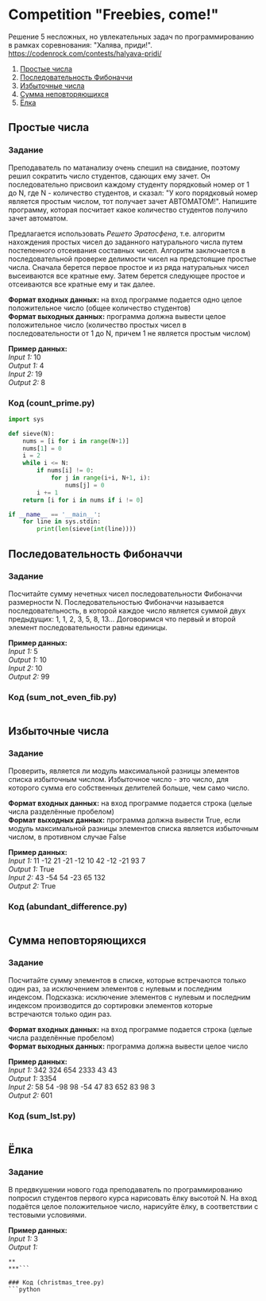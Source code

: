 # Competition "Freebies, come!"
Решение 5 несложных, но увлекательных задач по программированию в рамках соревнования: "Халява, приди!".  
<https://codenrock.com/contests/halyava-pridi/>  

1. [Простые числа](#простые-числа)
2. [Последовательность Фибоначчи](#последовательность-фибоначчи)
3. [Избыточные числа](#избыточные-числа)
4. [Сумма неповторяющихся](#сумма-неповторяющихся)
5. [Ёлка](#ёлка)

## Простые числа
### Задание
Преподаватель по матанализу очень спешил на свидание, поэтому решил сократить число студентов, сдающих ему зачет. Он последовательно присвоил каждому студенту порядковый номер от 1 до N, где N - количество студентов, и сказал: "У кого порядковый номер является простым числом, тот получает зачет АВТОМАТОМ!". Напишите программу, которая посчитает какое количество студентов получило зачет автоматом.  

Предлагается использовать *Решето Эратосфена*, т.е. алгоритм нахождения простых чисел до заданного натурального числа путем постепенного отсеивания составных чисел. Алгоритм заключается в последовательной проверке делимости чисел на предстоящие простые числа. Сначала берется первое простое и из ряда натуральных чисел высеиваются все кратные ему. Затем берется следующее простое и отсеиваются все кратные ему и так далее.  

**Формат входных данных:** на вход программе подается одно целое положительное число (общее количество студентов)  
**Формат выходных данных:** программа должна вывести целое положительное число (количество простых чисел в последовательности от 1 до N, причем 1 не является простым числом)  

**Пример данных:**  
*Input 1:* 10  
*Output 1:* 4  
*Input 2:* 19  
*Output 2:* 8  

### Код (count_prime.py)
```python
import sys

def sieve(N):
    nums = [i for i in range(N+1)]
    nums[1] = 0
    i = 2
    while i <= N:
        if nums[i] != 0:
            for j in range(i+i, N+1, i):
                nums[j] = 0
        i += 1
    return [i for i in nums if i != 0]

if __name__ == '__main__':
    for line in sys.stdin:
        print(len(sieve(int(line))))
```

## Последовательность Фибоначчи
### Задание
Посчитайте сумму нечетных чисел последовательности Фибоначчи размерности N. Последовательностью Фибоначчи называется последовательность, в которой каждое число является суммой двух предыдущих: 1, 1, 2, 3, 5, 8, 13... Договоримся что первый и второй элемент последовательности равны единицы.  

**Пример данных:**  
*Input 1:* 5  
*Output 1:* 10  
*Input 2:* 10  
*Output 2:* 99  

### Код (sum_not_even_fib.py)
```python

```

## Избыточные числа
### Задание
Проверить, является ли модуль максимальной разницы элементов списка избыточным числом. Избыточное число - это число, для которого сумма его собственных делителей больше, чем само число.  

**Формат входных данных:** на вход программе подается строка (целые числа разделённые пробелом)  
**Формат выходных данных:** программа должна вывести True, если модуль максимальной разницы элементов списка является избыточным числом, в противном случае False  

**Пример данных:**  
*Input 1:* 11 -12 21 -21 -12 10 42 -12 -21 93 7  
*Output 1:* True  
*Input 2:* 43 -54 54 -23 65 132  
*Output 2:* True  

### Код (abundant_difference.py)
```python

```

## Сумма неповторяющихся
### Задание
Посчитайте сумму элементов в списке, которые встречаются только один раз, за исключением элементов с нулевым и последним индексом. Подсказка: исключение элементов с нулевым и последним индексом производится до сортировки элементов которые встречаются только один раз.  

**Формат входных данных:** на вход программе подается строка (целые числа разделённые пробелом)  
**Формат выходных данных:** программа должна вывести целое число  

**Пример данных:**  
*Input 1:* 342 324 654 2333 43 43  
*Output 1:* 3354  
*Input 2:* 58 54 -98 98 -54 47 83 652 83 98 3  
*Output 2:* 601  

### Код (sum_lst.py)
```python

```

## Ёлка
### Задание
В предвкушении нового года преподаватель по программированию попросил студентов первого курса нарисовать ёлку высотой N. На вход подаётся целое положительное число, нарисуйте ёлку, в соответствии с тестовыми условиями.  

**Пример данных:**  
*Input 1:* 3  
*Output 1:*  
```*
**
***```

### Код (сhristmas_tree.py)
```python

```
